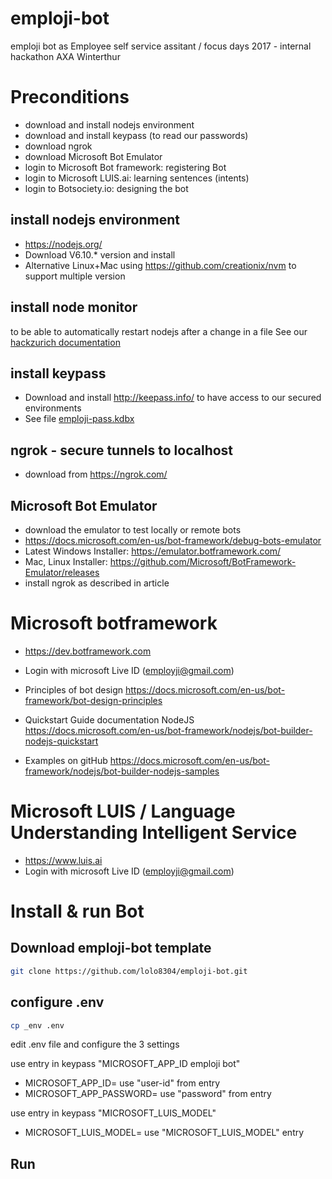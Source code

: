 # emploji-bot
emploji bot as Employee self service assitant / focus days 2017 - internal hackathon AXA Winterthur

# Preconditions

- download and install nodejs environment
- download and install keypass (to read our passwords)
- download ngrok
- download Microsoft Bot Emulator
- login to Microsoft Bot framework: registering Bot
- login to Microsoft LUIS.ai: learning sentences (intents)
- login to Botsociety.io: designing the bot

## install nodejs environment

- https://nodejs.org/
- Download V6.10.* version and install
- Alternative Linux+Mac using https://github.com/creationix/nvm to support multiple version

## install node monitor 

to be able to automatically restart nodejs after a change in a file
See our [hackzurich documentation](https://github.com/axa-azure-deployment/hackzurich2016-axa#use-node-monitor-to-automatically-restart-node-on-change)

## install keypass 

- Download and install http://keepass.info/ to have access to our secured environments
- See file [emploji-pass.kdbx](keys/emploji-pass.kdbx)

## ngrok - secure tunnels to localhost

- download from https://ngrok.com/

## Microsoft Bot Emulator

- download the emulator to test locally or remote bots
- https://docs.microsoft.com/en-us/bot-framework/debug-bots-emulator
- Latest Windows Installer: https://emulator.botframework.com/
- Mac, Linux Installer: https://github.com/Microsoft/BotFramework-Emulator/releases
- install ngrok as described in article

# Microsoft botframework 

- https://dev.botframework.com
- Login with microsoft Live ID (employji@gmail.com)

- Principles of bot design https://docs.microsoft.com/en-us/bot-framework/bot-design-principles
- Quickstart Guide documentation NodeJS https://docs.microsoft.com/en-us/bot-framework/nodejs/bot-builder-nodejs-quickstart
- Examples on gitHub https://docs.microsoft.com/en-us/bot-framework/nodejs/bot-builder-nodejs-samples

# Microsoft LUIS / Language Understanding Intelligent Service  

- https://www.luis.ai
- Login with microsoft Live ID (employji@gmail.com)


# Install & run Bot

## Download emploji-bot template

```bash
git clone https://github.com/lolo8304/emploji-bot.git
```

## configure .env

```bash
cp _env .env
```

edit .env file and configure the 3 settings

use entry in keypass "MICROSOFT_APP_ID emploji bot"
- MICROSOFT_APP_ID= use "user-id" from entry
- MICROSOFT_APP_PASSWORD= use "password" from entry

use entry in keypass "MICROSOFT_LUIS_MODEL"
- MICROSOFT_LUIS_MODEL= use "MICROSOFT_LUIS_MODEL" entry



## Run
